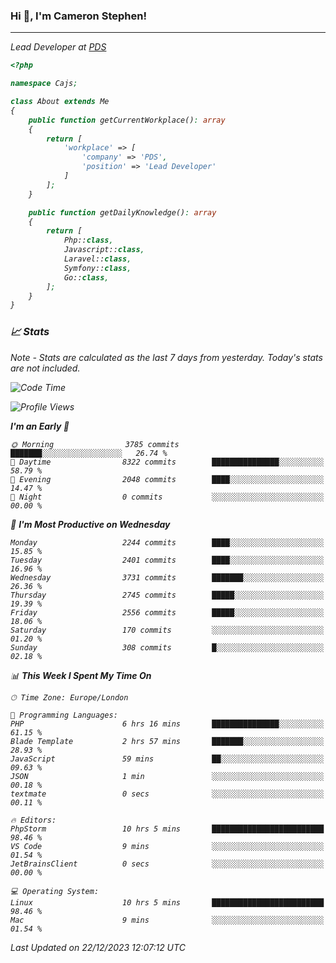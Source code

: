 ### Hi 👋, I'm Cameron Stephen!
<hr>
<p><em>Lead Developer at <a href="https://prindatasolutions.co.uk">PDS</a></p>


```php
<?php

namespace Cajs;

class About extends Me
{
    public function getCurrentWorkplace(): array
    {
        return [
            'workplace' => [
                'company' => 'PDS',
                'position' => 'Lead Developer'
            ]
        ];
    }

    public function getDailyKnowledge(): array
    {
        return [
            Php::class,
            Javascript::class,
            Laravel::class,
            Symfony::class,
            Go::class,
        ];
    }
}
```

### 📈 Stats
<p><em>Note - Stats are calculated as the last 7 days from yesterday. Today's stats are not included.</em></p>


<!--START_SECTION:waka-->
![Code Time](http://img.shields.io/badge/Code%20Time-3%2C644%20hrs%2014%20mins-blue)

![Profile Views](http://img.shields.io/badge/Profile%20Views-0-blue)

**I'm an Early 🐤** 

```text
🌞 Morning                3785 commits        ███████░░░░░░░░░░░░░░░░░░   26.74 % 
🌆 Daytime                8322 commits        ███████████████░░░░░░░░░░   58.79 % 
🌃 Evening                2048 commits        ████░░░░░░░░░░░░░░░░░░░░░   14.47 % 
🌙 Night                  0 commits           ░░░░░░░░░░░░░░░░░░░░░░░░░   00.00 % 
```
📅 **I'm Most Productive on Wednesday** 

```text
Monday                   2244 commits        ████░░░░░░░░░░░░░░░░░░░░░   15.85 % 
Tuesday                  2401 commits        ████░░░░░░░░░░░░░░░░░░░░░   16.96 % 
Wednesday                3731 commits        ███████░░░░░░░░░░░░░░░░░░   26.36 % 
Thursday                 2745 commits        █████░░░░░░░░░░░░░░░░░░░░   19.39 % 
Friday                   2556 commits        █████░░░░░░░░░░░░░░░░░░░░   18.06 % 
Saturday                 170 commits         ░░░░░░░░░░░░░░░░░░░░░░░░░   01.20 % 
Sunday                   308 commits         █░░░░░░░░░░░░░░░░░░░░░░░░   02.18 % 
```


📊 **This Week I Spent My Time On** 

```text
🕑︎ Time Zone: Europe/London

💬 Programming Languages: 
PHP                      6 hrs 16 mins       ███████████████░░░░░░░░░░   61.15 % 
Blade Template           2 hrs 57 mins       ███████░░░░░░░░░░░░░░░░░░   28.93 % 
JavaScript               59 mins             ██░░░░░░░░░░░░░░░░░░░░░░░   09.63 % 
JSON                     1 min               ░░░░░░░░░░░░░░░░░░░░░░░░░   00.18 % 
textmate                 0 secs              ░░░░░░░░░░░░░░░░░░░░░░░░░   00.11 % 

🔥 Editors: 
PhpStorm                 10 hrs 5 mins       █████████████████████████   98.46 % 
VS Code                  9 mins              ░░░░░░░░░░░░░░░░░░░░░░░░░   01.54 % 
JetBrainsClient          0 secs              ░░░░░░░░░░░░░░░░░░░░░░░░░   00.00 % 

💻 Operating System: 
Linux                    10 hrs 5 mins       █████████████████████████   98.46 % 
Mac                      9 mins              ░░░░░░░░░░░░░░░░░░░░░░░░░   01.54 % 
```


 Last Updated on 22/12/2023 12:07:12 UTC
<!--END_SECTION:waka-->
